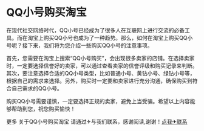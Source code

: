 # QQ小号购买淘宝

在现代社交网络时代，QQ小号已经成为了很多人在互联网上进行交流的必备工具。而在淘宝上购买QQ小号也成为了一种趋势。那么，如何在淘宝上购买QQ小号呢？接下来，我们将为您介绍一些购买QQ小号的注意事项。

首先，您需要在淘宝上搜索“QQ小号购买”，会出现很多卖家的店铺。在选择卖家时，一定要选择信誉好的卖家，可以通过查看卖家的信誉评级和购买记录来判断。其次，要注意选择合适的QQ小号类型，比如普通小号、黄钻小号、绿钻小号等，根据自己的需求来选择。另外，购买时一定要和卖家进行充分沟通，确保购买到符合自己需求的QQ小号。

购买QQ小号需要谨慎，一定要选择正规的卖家，避免上当受骗。希望以上内容能够帮助到您，祝您购买愉快！

更多 关于QQ小号购买淘宝 请通过✈与我们联系，感谢阅读,谢谢！[点我✈联系](https://c.k02.cc)